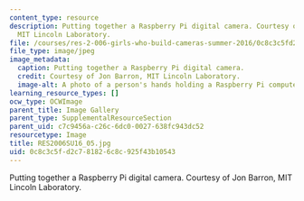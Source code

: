 ```yaml
---
content_type: resource
description: Putting together a Raspberry Pi digital camera. Courtesy of Jon Barron,
  MIT Lincoln Laboratory.
file: /courses/res-2-006-girls-who-build-cameras-summer-2016/0c8c3c5fd2c781826c8c925f43b10543_RES2006SU16_05.jpg
file_type: image/jpeg
image_metadata:
  caption: Putting together a Raspberry Pi digital camera.
  credit: Courtesy of Jon Barron, MIT Lincoln Laboratory.
  image-alt: A photo of a person's hands holding a Raspberry Pi computer.
learning_resource_types: []
ocw_type: OCWImage
parent_title: Image Gallery
parent_type: SupplementalResourceSection
parent_uid: c7c9456a-c26c-6dc0-0027-638fc943dc52
resourcetype: Image
title: RES2006SU16_05.jpg
uid: 0c8c3c5f-d2c7-8182-6c8c-925f43b10543
---
```

Putting together a Raspberry Pi digital camera. Courtesy of Jon Barron, MIT Lincoln Laboratory.

